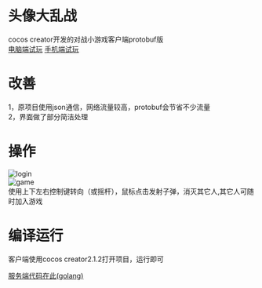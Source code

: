 # 头像大乱战
cocos creator开发的对战小游戏客户端protobuf版<br>
[电脑端试玩](http://af.09900990.xyz:5050/) [手机端试玩](http://af.0990.tech:5000/)<br>

# 改善
1，原项目使用json通信，网络流量较高，protobuf会节省不少流量<br>
2，界面做了部分简洁处理<br>

# 操作
![login](doc/login.png)<br>
![game](doc/game.png)<br>
使用上下左右控制键转向（或摇杆），鼠标点击发射子弹，消灭其它人,其它人可随时加入游戏

# 编译运行
客户端使用cocos creator2.1.2打开项目，运行即可

[服务端代码在此(golang)](https://github.com/0990/avatar-fight-server)
